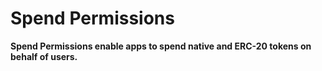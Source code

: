 # Spend Permissions

**Spend Permissions enable apps to spend native and ERC-20 tokens on behalf of users.**
